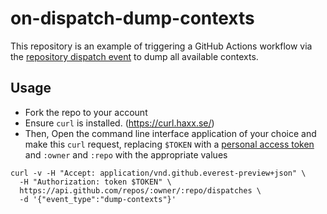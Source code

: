 # on-dispatch-dump-contexts

This repository is an example of triggering a GitHub Actions workflow via the [repository dispatch event](https://developer.github.com/v3/repos/#creating-a-repository-dispatch-event) to dump all available contexts.

## Usage

* Fork the repo to your account
* Ensure `curl` is installed. (https://curl.haxx.se/)
* Then, Open the command line interface application of your choice and make this `curl` request, replacing `$TOKEN` with a [personal access token](https://help.github.com/en/articles/creating-a-personal-access-token-for-the-command-line) and `:owner` and `:repo` with the appropriate values


```shell
curl -v -H "Accept: application/vnd.github.everest-preview+json" \
  -H "Authorization: token $TOKEN" \
  https://api.github.com/repos/:owner/:repo/dispatches \
  -d '{"event_type":"dump-contexts"}'
```

